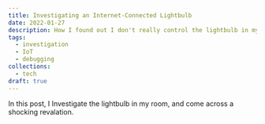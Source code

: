 ```yaml
---
title: Investigating an Internet-Connected Lightbulb
date: 2022-01-27
description: How I found out I don't really control the lightbulb in my room
tags:
  - investigation
  - IoT
  - debugging
collections:
  - tech
draft: true
---
```


In this post, I Investigate the lightbulb in my room, and come across a shocking revalation.

